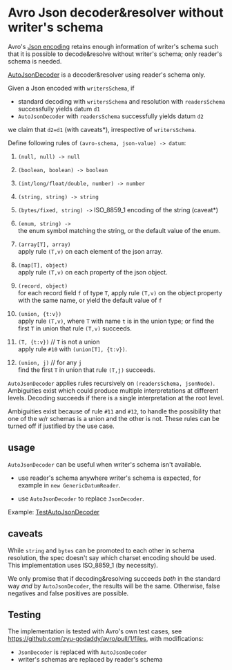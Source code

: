 

# Avro Json decoder&resolver without writer's schema

Avro's [Json encoding](https://avro.apache.org/docs/1.12.0/specification/#json-encoding)
retains enough information of writer's schema such that
it is possible to decode&resolve without writer's schema;
only reader's schema is needed.

[AutoJsonDecoder](./src/main/java/org/example/AutoJsonDecoder.java) 
is a decoder&resolver using reader's schema only.

Given a Json encoded with `writersSchema`, if
- standard decoding with ``writersSchema`` and resolution with `readersSchema` successfully yields datum `d1`
- `AutoJsonDecoder` with `readersSchema` successfully yields datum `d2`

we claim that `d2=d1` (with caveats*), irrespective of `writersSchema`.

Define following rules of `(avro-schema, json-value) -> datum`:

1. `(null, null) -> null`

2. `(boolean, boolean) -> boolean`

3. `(int/long/float/double, number) -> number`

4. `(string, string) -> string`

5. `(bytes/fixed, string) ->` ISO_8859_1 encoding of the string (caveat*)

6. `(enum, string) ->` <br/>the enum symbol matching the string, or the default value of the enum.

7. `(array[T], array)` <br/>apply rule `(T,v)` on each element of the json array.

8. `(map[T], object)` <br/>apply rule `(T,v)` on each property of the json object.

9. `(record, object)` <br/>for each record field `f` of type `T`,
   apply rule `(T,v)` on the object property with the same name, or yield the default value of `f`

10. `(union, {t:v})` <br/>apply rule `(T,v)`, where `T` with name `t` is in the union type;
    or find the first `T` in union that rule `(T,v)` succeeds.

11. `(T, {t:v})` // `T` is not a union<br/>apply rule `#10` with `(union[T], {t:v})`.

12. `(union, j)` // for any `j` <br/>find the first `T` in union that rule `(T,j)` succeeds.

`AutoJsonDecoder` applies rules recursively on `(readersSchema, jsonNode)`.
Ambiguities exist
which could produce multiple interpretations at different levels.
Decoding succeeds if there is a single
interpretation at the root level.

Ambiguities exist because of rule `#11` and `#12`, to handle the possibility
that one of the w/r schemas is a union and the other is not.
These rules can be turned off if justified by the use case.

## usage

`AutoJsonDecoder` can be useful when writer's schema isn't available.

- use reader's schema anywhere writer's schema is expected,
  for example in `new GenericDatumReader`.

- use `AutoJsonDecoder` to replace `JsonDecoder`.

Example: [TestAutoJsonDecoder](src/test/java/org/example/TestAutoJsonDecoder.java)

## caveats

While `string` and `bytes` can be promoted to each other in schema resolution,
the spec doesn't say which charset encoding should be used.
This implementation uses ISO_8859_1 (by necessity).

We only promise that if decoding&resolving succeeds *both*
in the standard way *and* by `AutoJsonDecoder`,
the results will be the same.
Otherwise, false negatives and false positives are possible.

## Testing

The implementation is tested with Avro's own test cases,
see https://github.com/zyu-godaddy/avro/pull/1/files,
with modifications:

- `JsonDecoder` is replaced with `AutoJsonDecoder`
- writer's schemas are replaced by reader's schema
